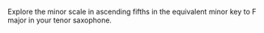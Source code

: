 Explore the minor scale in ascending fifths in the equivalent minor key to F major in your tenor saxophone.